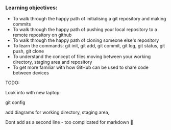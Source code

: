 ### Learning objectives:

- To walk through the happy path of initialising a git repository and making commits
- To walk through the happy path of pushing your local repository to a remote repository on github
- To walk through the happy path of cloning someone else's repository
- To learn the commands: git init, git add, git commit, git log, git status, git push, git clone
- To understand the concept of files moving between your working directory, staging area and repository
- To get more familiar with how GitHub can be used to share code between devices



TODO:

Look into with new laptop: 

git config

add diagrams for working directory, staging area, 

Dont add as a second line - too complicated for markdown 🤔 

